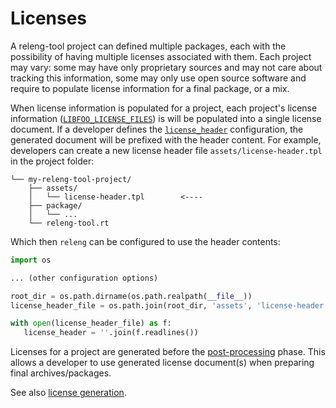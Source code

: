 # Licenses

A releng-tool project can defined multiple packages, each with the
possibility of having multiple licenses associated with them. Each project
may vary: some may have only proprietary sources and may not care about
tracking this information, some may only use open source software and
require to populate license information for a final package, or a mix.

When license information is populated for a project, each project's license
information ([`LIBFOO_LICENSE_FILES`](pkg-opt-license-files)) is will be
populated into a single license document. If a developer defines the
[`license_header`](conf-license-header) configuration, the generated
document will be prefixed with the header content. For example, developers
can create a new license header file `assets/license-header.tpl` in the
project folder:

```
└── my-releng-tool-project/
    ├── assets/
    │   └── license-header.tpl        <----
    ├── package/
    │   └── ...
    └── releng-tool.rt
```

Which then `releng` can be configured to use the header contents:

```python
import os

... (other configuration options)

root_dir = os.path.dirname(os.path.realpath(__file__))
license_header_file = os.path.join(root_dir, 'assets', 'license-header.tpl')

with open(license_header_file) as f:
   license_header = ''.join(f.readlines())
```

Licenses for a project are generated before the
[post-processing](post-processing) phase. This allows a developer to use
generated license document(s) when preparing final archives/packages.

See also [license generation](tips/license-generation).
